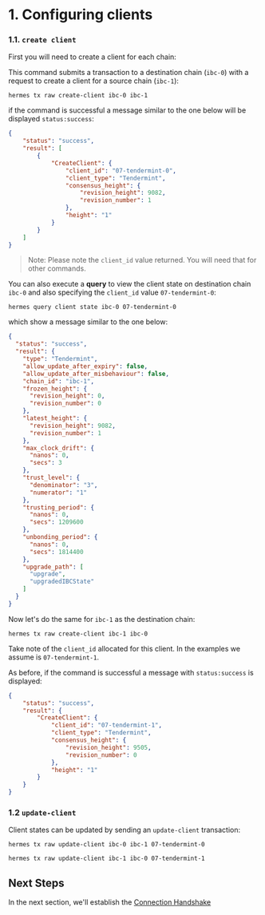 # 1. Configuring clients

### 1.1. `create client`

First you will need to create a client for each chain:

This command submits a transaction to a destination chain (`ibc-0`) with a request to create a client for a source chain (`ibc-1`):

```shell
hermes tx raw create-client ibc-0 ibc-1
```

if the command is successful a message similar to the one below will be displayed `status:success`:

```json
{
    "status": "success",
    "result": [
        {
            "CreateClient": {
                "client_id": "07-tendermint-0",
                "client_type": "Tendermint",
                "consensus_height": {
                    "revision_height": 9082,
                    "revision_number": 1
                },
                "height": "1"
            }
        }
    ]
}
```

> Note: Please note the `client_id` value returned. You will need that for other commands.

You can also execute a __query__ to view the client state on destination chain `ibc-0` and also specifying the `client_id` value `07-tendermint-0`:

```shell
hermes query client state ibc-0 07-tendermint-0
```

which show a message similar to the one below:

```json
{
  "status": "success",
  "result": {
    "type": "Tendermint",
    "allow_update_after_expiry": false,
    "allow_update_after_misbehaviour": false,
    "chain_id": "ibc-1",
    "frozen_height": {
      "revision_height": 0,
      "revision_number": 0
    },
    "latest_height": {
      "revision_height": 9082,
      "revision_number": 1
    },
    "max_clock_drift": {
      "nanos": 0,
      "secs": 3
    },
    "trust_level": {
      "denominator": "3",
      "numerator": "1"
    },
    "trusting_period": {
      "nanos": 0,
      "secs": 1209600
    },
    "unbonding_period": {
      "nanos": 0,
      "secs": 1814400
    },
    "upgrade_path": [
      "upgrade",
      "upgradedIBCState"
    ]
  }
}
```

Now let's do the same for `ibc-1` as the destination chain:

```shell
hermes tx raw create-client ibc-1 ibc-0
```

Take note of the `client_id` allocated for this client. In the examples we assume is `07-tendermint-1`.

As before, if the command is successful a message with `status:success` is displayed:

```json
{
    "status": "success",
    "result": {
        "CreateClient": {
            "client_id": "07-tendermint-1",
            "client_type": "Tendermint",
            "consensus_height": {
                "revision_height": 9505,
                "revision_number": 0
            },
            "height": "1"
        }
    }
}
```

### 1.2 `update-client`

Client states can be updated by sending an `update-client` transaction:

```shell
hermes tx raw update-client ibc-0 ibc-1 07-tendermint-0
```

```shell
hermes tx raw update-client ibc-1 ibc-0 07-tendermint-1
```

## Next Steps

In the next section, we'll establish the [Connection Handshake](./relay_conn.md)